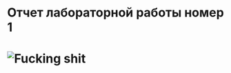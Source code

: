 <H1>Отчет лабораторной работы номер 1<H1>
  <img src="https://github.com/ilyuxa-sw97/UlanovichID.github.io/blob/master/model12346.png" alt="Fucking shit">
